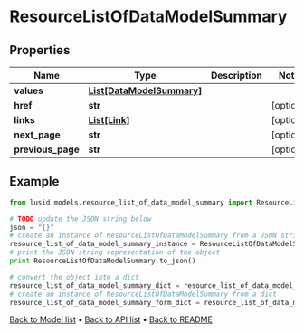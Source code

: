 # ResourceListOfDataModelSummary


## Properties
Name | Type | Description | Notes
------------ | ------------- | ------------- | -------------
**values** | [**List[DataModelSummary]**](DataModelSummary.md) |  | 
**href** | **str** |  | [optional] 
**links** | [**List[Link]**](Link.md) |  | [optional] 
**next_page** | **str** |  | [optional] 
**previous_page** | **str** |  | [optional] 

## Example

```python
from lusid.models.resource_list_of_data_model_summary import ResourceListOfDataModelSummary

# TODO update the JSON string below
json = "{}"
# create an instance of ResourceListOfDataModelSummary from a JSON string
resource_list_of_data_model_summary_instance = ResourceListOfDataModelSummary.from_json(json)
# print the JSON string representation of the object
print ResourceListOfDataModelSummary.to_json()

# convert the object into a dict
resource_list_of_data_model_summary_dict = resource_list_of_data_model_summary_instance.to_dict()
# create an instance of ResourceListOfDataModelSummary from a dict
resource_list_of_data_model_summary_form_dict = resource_list_of_data_model_summary.from_dict(resource_list_of_data_model_summary_dict)
```
[Back to Model list](../README.md#documentation-for-models) &#8226; [Back to API list](../README.md#documentation-for-api-endpoints) &#8226; [Back to README](../README.md)


